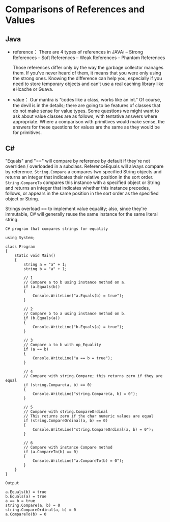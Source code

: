# Comparisons of References and Values

## Java
* reference：
  There are 4 types of references in JAVA:
  – Strong References
  – Soft References
  – Weak References
  – Phantom References

  Those references differ only by the way the garbage collector manages them. If you’ve never heard of them, it means that you  were only using the strong ones. Knowing the difference can help you, especially if you need to store temporary objects and can’t use a real caching library like eHcache or Guava.

* value：
  Our mantra is “codes like a class, works like an int.” Of course, the devil is in the details; there are going to be features of classes that do not make sense for value types. Some questions we might want to ask about value classes are as follows, with tentative answers where appropriate. Where a comparison with primitives would make sense, the answers for these questions for values are the same as they would be for primitives.

## C# 
"Equals" and "==" will compare by reference by default if they're not overriden / overloaded in a subclass. ReferenceEquals will always compare by reference.  ```String.Compare``` a compares two specified String objects and returns an integer that indicates their relative position in the sort order.  ```String.CompareTo``` compares this instance with a specified object or String and returns an integer that indicates whether this instance precedes, follows, or appears in the same position in the sort order as the specified object or String.

Strings overload == to implement value equality; also, since they're immutable, C# will generally reuse the same instance for the same literal string. 
```
C# program that compares strings for equality

using System;

class Program
{
    static void Main()
    {
        string a = "a" + 1;
        string b = "a" + 1;

        // 1
        // Compare a to b using instance method on a.
        if (a.Equals(b))
        {
            Console.WriteLine("a.Equals(b) = true");
        }

        // 2
        // Compare b to a using instance method on b.
        if (b.Equals(a))
        {
            Console.WriteLine("b.Equals(a) = true");
        }

        // 3
        // Compare a to b with op_Equality
        if (a == b)
        {
            Console.WriteLine("a == b = true");
        }

        // 4
        // Compare with string.Compare; this returns zero if they are equal
        if (string.Compare(a, b) == 0)
        {
            Console.WriteLine("string.Compare(a, b) = 0");
        }

        // 5
        // Compare with string.CompareOrdinal
        // This returns zero if the char numeric values are equal
        if (string.CompareOrdinal(a, b) == 0)
        {
            Console.WriteLine("string.CompareOrdinal(a, b) = 0");
        }

        // 6
        // Compare with instance Compare method
        if (a.CompareTo(b) == 0)
        {
            Console.WriteLine("a.CompareTo(b) = 0");
        }
    }
}

Output

a.Equals(b) = true
b.Equals(a) = true
a == b = true
string.Compare(a, b) = 0
string.CompareOrdinal(a, b) = 0
a.CompareTo(b) = 0
```
